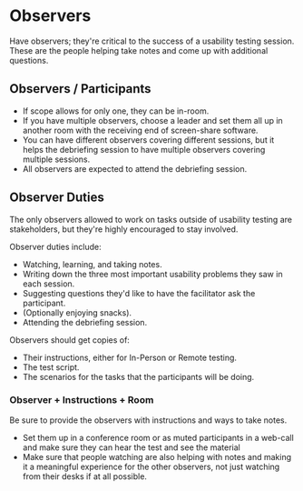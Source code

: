 # Observers
Have observers; they're critical to the success of a usability testing session. These are the people helping take notes and come up with additional questions.

## Observers / Participants
* If scope allows for only one, they can be in-room.
* If you have multiple observers, choose a leader and set them all up in another room with the receiving end of screen-share software.
* You can have different observers covering different sessions, but it helps the debriefing session to have multiple observers covering multiple sessions.
* All observers are expected to attend the debriefing session.

## Observer Duties
The only observers allowed to work on tasks outside of usability testing are stakeholders, but they're highly encouraged to stay involved.

Observer duties include:
* Watching, learning, and taking notes.
* Writing down the three most important usability problems they saw in each session.
* Suggesting questions they'd like to have the facilitator ask the participant.
* (Optionally enjoying snacks).
* Attending the debriefing session.

Observers should get copies of:
* Their instructions, either for In-Person or Remote testing.
* The test script.
* The scenarios for the tasks that the participants will be doing.

### Observer + Instructions + Room
Be sure to provide the observers with instructions and ways to take notes.
* Set them up in a conference room or as muted participants in a web-call and make sure they can hear the test and see the material
* Make sure that people watching are also helping with notes and making it a meaningful experience for the other observers, not just watching from their desks if at all possible.